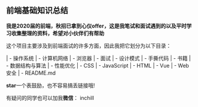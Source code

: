 ## 前端基础知识总结

**我是2020届的前端，秋招已拿到心仪offer，这是我笔试和面试遇到的以及平时学习收集整理的资料，希望对小伙伴们有帮助**

这个项目主要涉及到前端面试的许多方面，因此我把它划分为以下目录：

| - 操作系统
| - 计算机网络
| - 浏览器
| - 面试
| - 设计模式
| - 手撕代码
| - 书籍
| - 数据结构与算法
| - 性能优化
| - CSS
| - JavaScript
| - HTML
| - Vue
| - Web安全
| - README.md

**star**一个表鼓励，也不容易搞丢链接哦!

有疑问的同学也可以加我**微信**： inchill